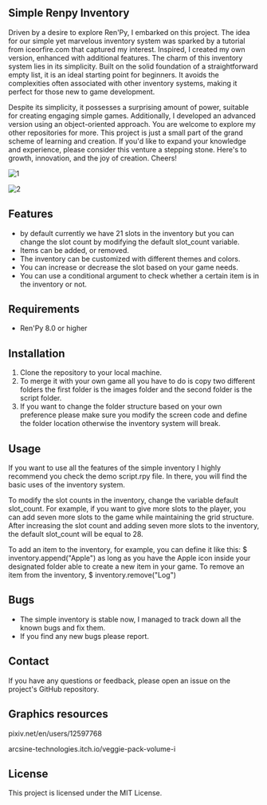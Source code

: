 ## Simple Renpy Inventory

Driven by a desire to explore Ren'Py, I embarked on this project. The idea for our simple yet marvelous inventory system was sparked by a tutorial from iceorfire.com that captured my interest. Inspired, I created my own version, enhanced with additional features. The charm of this inventory system lies in its simplicity. Built on the solid foundation of a straightforward empty list, it is an ideal starting point for beginners. It avoids the complexities often associated with other inventory systems, making it perfect for those new to game development.

Despite its simplicity, it possesses a surprising amount of power, suitable for creating engaging simple games. Additionally, I developed an advanced version using an object-oriented approach. You are welcome to explore my other repositories for more. This project is just a small part of the grand scheme of learning and creation. If you'd like to expand your knowledge and experience, please consider this venture a stepping stone. Here's to growth, innovation, and the joy of creation. Cheers!


 ![1](https://github.com/Patchmonk/Simple-Renpy-Inventory/assets/7914321/e176ed5e-9ee5-4413-ac6f-3f5885e32278)


 ![2](https://github.com/Patchmonk/Simple-Renpy-Inventory/assets/7914321/d669dc11-bbb8-4ddc-ac82-7003768710e0)



## Features

* by default currently we have 21 slots in the inventory but you can change the slot count by modifying the default slot_count variable.
* Items can be added, or removed.
* The inventory can be customized with different themes and colors.
* You can increase or decrease the slot based on your game needs.
* You can use a conditional argument to check whether a certain item is in the inventory or not.

## Requirements
* Ren'Py 8.0 or higher

## Installation

1. Clone the repository to your local machine.
2. To merge it with your own game all you have to do is copy two different folders the first folder is the images folder and the second folder is the script folder.
3. If you want to change the folder structure based on your own preference please make sure you modify the screen code and define the folder location otherwise the inventory system will break.

## Usage
If you want to use all the features of the simple inventory I highly recommend you check the demo script.rpy file. In there, you will find the basic uses of the inventory system.

To modify the slot counts in the inventory, change the variable default slot_count. For example, if you want to give more slots to the player, you can add seven more slots to the game 
while maintaining the grid structure. After increasing the slot count and adding seven more slots to the inventory, the default slot_count will be equal to 28.

To add an item to the inventory, for example, you can define it like this: $ inventory.append("Apple") as long as you have the Apple icon inside your designated folder able to create a new item in your game.
To remove an item from the inventory, $ inventory.remove("Log")
 

## Bugs

* The simple inventory is stable now, I managed to track down all the known bugs and fix them.
* If you find any new bugs please report.

 

## Contact

If you have any questions or feedback, please open an issue on the project's GitHub repository.

## Graphics resources

pixiv.net/en/users/12597768

arcsine-technologies.itch.io/veggie-pack-volume-i

## License
This project is licensed under the MIT License.
